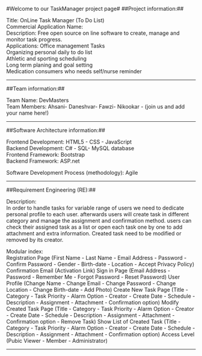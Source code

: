 #Welcome to our TaskManager project page#
##Project information:##

Title: OnLine Task Manager (To Do List)<br>
Commercial Application Name: <Coming soon><br>
Description: Free open source on line software to create, manage and monitor task progress.<br>
Applications: Office management Tasks<br>
		Organizing personal daily to do list<br>
		Athletic and sporting scheduling<br>
		Long term planing and goal setting<br>
		Medication consumers who needs self/nurse reminder<br>

-------------------------------------------------------
##Team information:##

Team Name: DevMasters<br>
Team Members: Ahsani- Daneshvar- Fawzi- Nikookar - (join us and add your name here!)<br>

-------------------------------------------------------
##Software Architecture information:##

Frontend Development: HTML5 - CSS - JavaScript<br>
Backend Development: C# - SQL- MySQL database<br>
Frontend Framework: Bootstrap<br>
Backend Framework: ASP.net<br>

Software Development Process (methodology): Agile<br>

-------------------------------------------------------
##Requirement Engineering (RE):##

Description:<br>
In order to handle tasks for variable range of users we need to dedicate personal profile to each user.
afterwards users will create task in different category and manage the assignment and confirmation method.
users can check their assigned task as a list or open each task one by one to add attachment and extra information.
Created task need to be modified or removed by its creator.

Modular index:<br>
Registration Page (First Name - Last Name - Email Address - Password - Confirm Password - Gender - Birth-date - Location - Accept Privacy Policy)
Confirmation Email (Activation Link)
Sign in Page (Email Address - Password - Remember Me - Forgot Password - Reset Password)
User Profile (Change Name - Change Email - Change Password - Change Location - Change Birth-date - Add Photo)
Create New Task Page (Title - Category - Task Priority - Alarm Option - Creator - Create Date - Schedule - Description - Assignment - Attachment - Confirmation option)
Modify Created Task Page (Title - Category - Task Priority - Alarm Option - Creator - Create Date - Schedule - Description - Assignment - Attachment - Confirmation option - Remove Task)
Show List of Created Task (Title - Category - Task Priority - Alarm Option - Creator - Create Date - Schedule - Description - Assignment - Attachment - Confirmation option)
Access Level (Pubic Viewer - Member - Administrator)

-------------------------------------------------------

